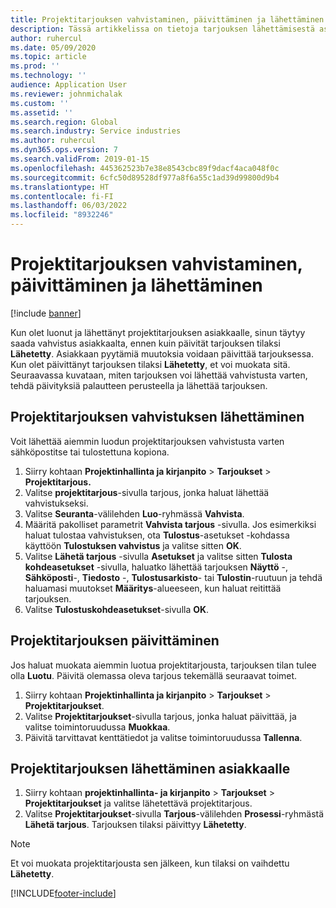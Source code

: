 ```yaml
---
title: Projektitarjouksen vahvistaminen, päivittäminen ja lähettäminen
description: Tässä artikkelissa on tietoja tarjouksen lähettämisestä asiakkaalle vahvistusta varten, muokkaamista palautteen perusteella ja sen jälkeen tarjouksen lähettämisestä uudelleen.
author: ruhercul
ms.date: 05/09/2020
ms.topic: article
ms.prod: ''
ms.technology: ''
audience: Application User
ms.reviewer: johnmichalak
ms.custom: ''
ms.assetid: ''
ms.search.region: Global
ms.search.industry: Service industries
ms.author: ruhercul
ms.dyn365.ops.version: 7
ms.search.validFrom: 2019-01-15
ms.openlocfilehash: 445362523b7e38e8543cbc89f9dacf4aca048f0c
ms.sourcegitcommit: 6cfc50d89528df977a8f6a55c1ad39d99800d9b4
ms.translationtype: HT
ms.contentlocale: fi-FI
ms.lasthandoff: 06/03/2022
ms.locfileid: "8932246"
---
```

# <a name="confirm-update-and-send-a-project-quotation"></a>Projektitarjouksen vahvistaminen, päivittäminen ja lähettäminen

[!include [banner](../includes/banner.md)]

Kun olet luonut ja lähettänyt projektitarjouksen asiakkaalle, sinun täytyy saada vahvistus asiakkaalta, ennen kuin päivität tarjouksen tilaksi **Lähetetty**. Asiakkaan pyytämiä muutoksia voidaan päivittää tarjouksessa. Kun olet päivittänyt tarjouksen tilaksi **Lähetetty**, et voi muokata sitä. Seuraavassa kuvataan, miten tarjouksen voi lähettää vahvistusta varten, tehdä päivityksiä palautteen perusteella ja lähettää tarjouksen.

## <a name="send-a-project-quotation-confirmation"></a>Projektitarjouksen vahvistuksen lähettäminen  

Voit lähettää aiemmin luodun projektitarjouksen vahvistusta varten sähköpostitse tai tulostettuna kopiona. 

1. Siirry kohtaan **Projektinhallinta ja kirjanpito** > **Tarjoukset** > **Projektitarjous.** 
2. Valitse **projektitarjous**-sivulla tarjous, jonka haluat lähettää vahvistukseksi. 
3. Valitse **Seuranta**-välilehden **Luo**-ryhmässä **Vahvista**. 
4. Määritä pakolliset parametrit **Vahvista tarjous** -sivulla. Jos esimerkiksi haluat tulostaa vahvistuksen, ota **Tulostus**-asetukset -kohdassa käyttöön **Tulostuksen vahvistus** ja valitse sitten **OK**.
5. Valitse **Lähetä tarjous** -sivulla **Asetukset** ja valitse sitten **Tulosta kohdeasetukset** -sivulla, haluatko lähettää tarjouksen **Näyttö** -, **Sähköposti**-, **Tiedosto** -, **Tulostusarkisto**- tai **Tulostin**-ruutuun ja tehdä haluamasi muutokset **Määritys**-alueeseen, kun haluat reitittää tarjouksen.
6. Valitse **Tulostuskohdeasetukset**-sivulla **OK**.  

## <a name="update-a-project-quotation"></a>Projektitarjouksen päivittäminen

Jos haluat muokata aiemmin luotua projektitarjousta, tarjouksen tilan tulee olla **Luotu**. Päivitä olemassa oleva tarjous tekemällä seuraavat toimet. 

1. Siirry kohtaan **Projektinhallinta ja kirjanpito** > **Tarjoukset** > **Projektitarjoukset**.
2. Valitse **Projektitarjoukset**-sivulla tarjous, jonka haluat päivittää, ja valitse toimintoruudussa **Muokkaa**.
3. Päivitä tarvittavat kenttätiedot ja valitse toimintoruudussa **Tallenna**.  

## <a name="send-a-project-quotation-to-a-customer"></a>Projektitarjouksen lähettäminen asiakkaalle 

1. Siirry kohtaan **projektinhallinta- ja kirjanpito** > **Tarjoukset** > **Projektitarjoukset** ja valitse lähetettävä projektitarjous.
2. Valitse **Projektitarjoukset**-sivulla **Tarjous**-välilehden **Prosessi**-ryhmästä **Lähetä tarjous**. Tarjouksen tilaksi päivittyy **Lähetetty**.

> [!NOTE]
> Et voi muokata projektitarjousta sen jälkeen, kun tilaksi on vaihdettu **Lähetetty**.


[!INCLUDE[footer-include](../includes/footer-banner.md)]